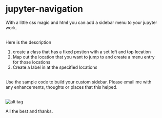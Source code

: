 # jupyter-navigation
With a little css magic and html you can add a sidebar menu to your jupyter work.<br><br>

Here is the description<br>
1. create a class that has a fixed postion with a set left and top location<br>
2. Map out the location that you want to jump to and create a menu entry for those locations<br>
3. Create a label in at the specified locations<br><br>

Use the sample code to build your custom sidebar. Please email me with any enhancements, thoughts or places that this helped.<br><br>

![alt tag](https://github.com/vizmotion/jupyter-navigation/blob/master/notebook.png)

All the best and thanks.
